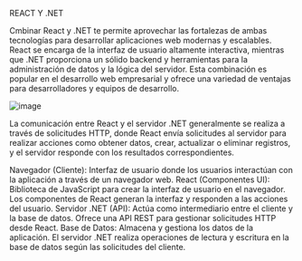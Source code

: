 REACT Y .NET 

Cmbinar React y .NET te permite aprovechar las fortalezas de ambas tecnologías para desarrollar aplicaciones web modernas y escalables. React se encarga de la interfaz de usuario altamente interactiva, mientras que .NET proporciona un sólido backend y herramientas para la administración de datos y la lógica del servidor. Esta combinación es popular en el desarrollo web empresarial y ofrece una variedad de ventajas para desarrolladores y equipos de desarrollo.

![image](https://github.com/EmiliaM152/WebProyectoCrud/assets/115099264/35207bd4-dbbb-4c03-96b8-e32398e9507e)

La comunicación entre React y el servidor .NET generalmente se realiza a través de solicitudes HTTP, donde React envía solicitudes al servidor para realizar acciones como obtener datos, crear, actualizar o eliminar registros, y el servidor responde con los resultados correspondientes.

Navegador (Cliente): Interfaz de usuario donde los usuarios interactúan con la aplicación a través de un navegador web. 
React (Componentes UI): Biblioteca de JavaScript para crear la interfaz de usuario en el navegador. Los componentes de React generan la interfaz y responden a las acciones del usuario. 
Servidor .NET (API): Actúa como intermediario entre el cliente y la base de datos. Ofrece una API REST para gestionar solicitudes HTTP desde React. 
Base de Datos: Almacena y gestiona los datos de la aplicación. El servidor .NET realiza operaciones de lectura y escritura en la base de datos según las solicitudes del cliente.
